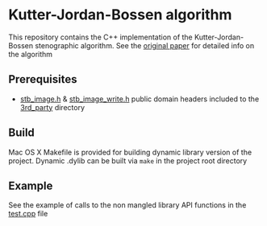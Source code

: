 # Kutter-Jordan-Bossen algorithm

This repository contains the C++ implementation of the Kutter-Jordan-Bossen stenographic algorithm. See the [original paper](https://ieeexplore.ieee.org/document/7910651) for detailed info on the algorithm

## Prerequisites

- [stb_image.h](3rd_party/stb_image.h) & [stb_image_write.h](stb_image_write.h) public domain headers included to the [3rd_party](3rd_party) directory

## Build

Mac OS X Makefile is provided for building dynamic library version of the project. Dynamic .dylib can be built via `make` in the project root directory

## Example

See the example of calls to the non mangled library API functions in the [test.cpp](test/test.cpp) file
